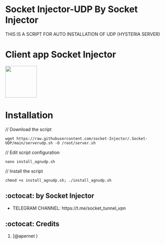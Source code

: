 # Socket Injector-UDP By Socket Injector

THIS IS A SCRIPT FOR AUTO INSTALLATION OF UDP (HYSTERIA SERVER) 



# Client app Socket Injector

<p>
<a href="https://play.google.com/store/apps/details?id=socket.tunnel"><img src="https://play.google.com/intl/en_us/badges/images/generic/en-play-badge.png" height="100"></a>
</p>


# Installation


// Download the script
```
wget https://raw.githubusercontent.com/socket-Injector/.Socket-UDP/main/serverudp.sh -O /root/server.sh
```
// Edit script configuration 
```
nano install_agnudp.sh
```
// Install the script
```
chmod +x install_agnudp.sh; ./install_agnudp.sh
```

## :octocat: by Socket Injector
<ul>
 <li>TELEGRAM CHANNEL: https://t.me/socket_tunnel_vpn</li>
 
 </ul>
 
## :octocat: Credits

1. [@apernet )
